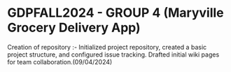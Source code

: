 # GDPFALL2024 - GROUP 4 (Maryville Grocery Delivery App)
Creation of repository :- Initialized project repository, created a basic project structure, and configured issue tracking. Drafted initial wiki pages for team collaboration.(09/04/2024)
